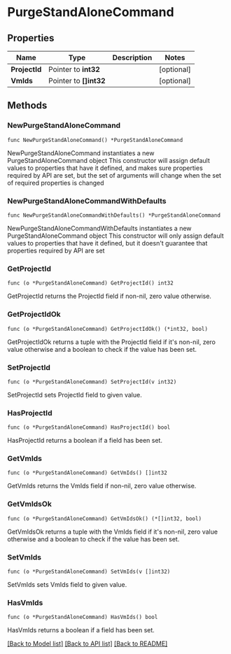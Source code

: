 # PurgeStandAloneCommand

## Properties

Name | Type | Description | Notes
------------ | ------------- | ------------- | -------------
**ProjectId** | Pointer to **int32** |  | [optional] 
**VmIds** | Pointer to **[]int32** |  | [optional] 

## Methods

### NewPurgeStandAloneCommand

`func NewPurgeStandAloneCommand() *PurgeStandAloneCommand`

NewPurgeStandAloneCommand instantiates a new PurgeStandAloneCommand object
This constructor will assign default values to properties that have it defined,
and makes sure properties required by API are set, but the set of arguments
will change when the set of required properties is changed

### NewPurgeStandAloneCommandWithDefaults

`func NewPurgeStandAloneCommandWithDefaults() *PurgeStandAloneCommand`

NewPurgeStandAloneCommandWithDefaults instantiates a new PurgeStandAloneCommand object
This constructor will only assign default values to properties that have it defined,
but it doesn't guarantee that properties required by API are set

### GetProjectId

`func (o *PurgeStandAloneCommand) GetProjectId() int32`

GetProjectId returns the ProjectId field if non-nil, zero value otherwise.

### GetProjectIdOk

`func (o *PurgeStandAloneCommand) GetProjectIdOk() (*int32, bool)`

GetProjectIdOk returns a tuple with the ProjectId field if it's non-nil, zero value otherwise
and a boolean to check if the value has been set.

### SetProjectId

`func (o *PurgeStandAloneCommand) SetProjectId(v int32)`

SetProjectId sets ProjectId field to given value.

### HasProjectId

`func (o *PurgeStandAloneCommand) HasProjectId() bool`

HasProjectId returns a boolean if a field has been set.

### GetVmIds

`func (o *PurgeStandAloneCommand) GetVmIds() []int32`

GetVmIds returns the VmIds field if non-nil, zero value otherwise.

### GetVmIdsOk

`func (o *PurgeStandAloneCommand) GetVmIdsOk() (*[]int32, bool)`

GetVmIdsOk returns a tuple with the VmIds field if it's non-nil, zero value otherwise
and a boolean to check if the value has been set.

### SetVmIds

`func (o *PurgeStandAloneCommand) SetVmIds(v []int32)`

SetVmIds sets VmIds field to given value.

### HasVmIds

`func (o *PurgeStandAloneCommand) HasVmIds() bool`

HasVmIds returns a boolean if a field has been set.


[[Back to Model list]](../README.md#documentation-for-models) [[Back to API list]](../README.md#documentation-for-api-endpoints) [[Back to README]](../README.md)


